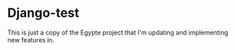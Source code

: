 # Django-test

This is just a copy of the Egypte project that I'm updating and implementing new features in.
